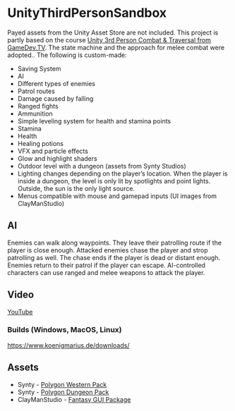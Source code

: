 # UnityThirdPersonSandbox
Payed assets from the Unity Asset Store are not included. This project is partly based on the course [Unity 3rd Person Combat & Traversal from GameDev.TV](https://www.udemy.com/course/unity-3rd-person-combat-traversal/). The state machine and the approach for melee combat were adopted.. The following is custom-made:

-	Saving System
-	AI
-	Different types of enemies
-	Patrol routes
-	Damage caused by falling
-	Ranged fights
-	Ammunition
-	Simple leveling system for health and stamina points
-	Stamina
-	Health
-	Healing potions
-	VFX and particle effects
-	Glow and highlight shaders
-	Outdoor level with a dungeon (assets from Synty Studios)
-	Lighting changes depending on the player’s location. When the player is inside a dungeon, the level is only lit by spotlights and point lights. Outside, the sun is the only light source.
- Menus compatible with mouse and gamepad inputs (UI images from ClayManStudio)

## AI
Enemies can walk along waypoints. They leave their patrolling route if the player is close enough. Attacked enemies chase the player and strop patrolling as well. The chase ends if the player is dead or distant enough. Enemies return to their patrol if the player can escape. AI-controlled characters can use ranged and melee weapons to attack the player.


## Video
[YouTube](https://youtu.be/0dlH6EUKWg4)

### Builds (Windows, MacOS, Linux)
https://www.koenigmarius.de/downloads/

## Assets
- Synty - [Polygon Western Pack](https://assetstore.unity.com/packages/3d/environments/dungeons/polygon-dungeons-low-poly-3d-art-by-synty-102677) 
- Synty - [Polygon Dungeon Pack](https://assetstore.unity.com/packages/3d/environments/historic/polygon-western-low-poly-3d-art-by-synty-112212)
- ClayManStudio - [Fantasy GUI Package](https://assetstore.unity.com/packages/2d/gui/fantasy-gui-package-137976)
